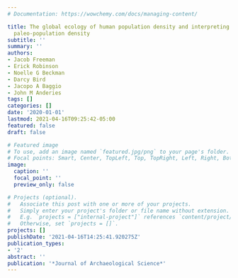 ```yaml
---
# Documentation: https://wowchemy.com/docs/managing-content/

title: The global ecology of human population density and interpreting changes in
  paleo-population density
subtitle: ''
summary: ''
authors:
- Jacob Freeman
- Erick Robinson
- Noelle G Beckman
- Darcy Bird
- Jacopo A Baggio
- John M Anderies
tags: []
categories: []
date: '2020-01-01'
lastmod: 2021-04-16T09:25:42-05:00
featured: false
draft: false

# Featured image
# To use, add an image named `featured.jpg/png` to your page's folder.
# Focal points: Smart, Center, TopLeft, Top, TopRight, Left, Right, BottomLeft, Bottom, BottomRight.
image:
  caption: ''
  focal_point: ''
  preview_only: false

# Projects (optional).
#   Associate this post with one or more of your projects.
#   Simply enter your project's folder or file name without extension.
#   E.g. `projects = ["internal-project"]` references `content/project/deep-learning/index.md`.
#   Otherwise, set `projects = []`.
projects: []
publishDate: '2021-04-16T14:25:41.920275Z'
publication_types:
- '2'
abstract: ''
publication: '*Journal of Archaeological Science*'
---
```

